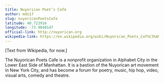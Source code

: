 ```yaml
---
title: Nuyorican Poet’s Café
author: mds17
slug: nuyoricanPoetsCafe
latitude: 40.721916
longitude: -73.9840147 
official-link: http://nuyorican.org
wikipedia-link: https://en.wikipedia.org/wiki/Nuyorican_Poets_Caf%C3%A9
---
```


[Text from Wikipedia, for now.]

The Nuyorican Poets Cafe is a nonprofit organization in Alphabet City in the
Lower East Side of Manhattan. It is a bastion of the Nuyorican art movement in
New York City, and has become a forum for poetry, music, hip hop, video,
visual arts, comedy and theatre.
